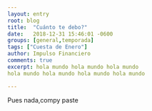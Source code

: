 ```yaml
---
layout: entry
root: blog
title:  "Cuánto te debo?"
date:   2018-12-31 15:46:01 -0600
groups: [general,temporada]
tags: ["Cuesta de Enero"]
author: Impulso Financiero
comments: true
excerpt: hola mundo hola mundo hola mundo
hola mundo hola mundo hola mundo hola mundo

---
```


Pues nada,compy paste

